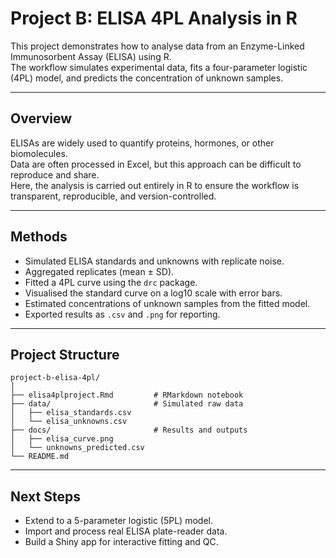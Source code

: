 # Project B: ELISA 4PL Analysis in R

This project demonstrates how to analyse data from an Enzyme-Linked Immunosorbent Assay (ELISA) using R.  
The workflow simulates experimental data, fits a four-parameter logistic (4PL) model, and predicts the concentration of unknown samples.

---

## Overview
ELISAs are widely used to quantify proteins, hormones, or other biomolecules.  
Data are often processed in Excel, but this approach can be difficult to reproduce and share.  
Here, the analysis is carried out entirely in R to ensure the workflow is transparent, reproducible, and version-controlled.

---

## Methods
- Simulated ELISA standards and unknowns with replicate noise.  
- Aggregated replicates (mean ± SD).  
- Fitted a 4PL curve using the `drc` package.  
- Visualised the standard curve on a log10 scale with error bars.  
- Estimated concentrations of unknown samples from the fitted model.  
- Exported results as `.csv` and `.png` for reporting.  

---

## Project Structure
```
project-b-elisa-4pl/
│
├── elisa4plproject.Rmd         # RMarkdown notebook
├── data/                       # Simulated raw data
│   ├── elisa_standards.csv
│   └── elisa_unknowns.csv
├── docs/                       # Results and outputs
│   ├── elisa_curve.png
│   └── unknowns_predicted.csv
└── README.md
```

---

## Next Steps
- Extend to a 5-parameter logistic (5PL) model.  
- Import and process real ELISA plate-reader data.  
- Build a Shiny app for interactive fitting and QC.

